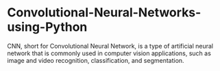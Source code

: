 # Convolutional-Neural-Networks-using-Python
CNN, short for Convolutional Neural Network, is a type of artificial neural network that is commonly used in computer vision applications, such as image and video recognition, classification, and segmentation.
